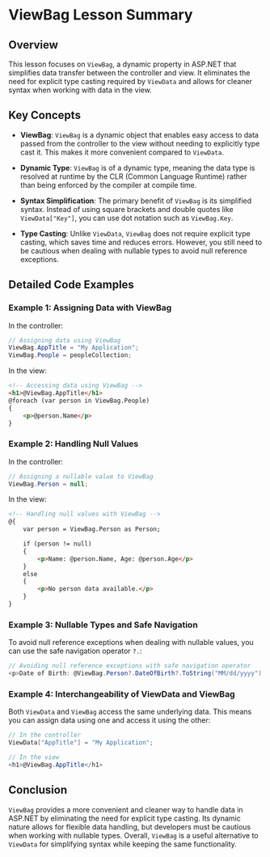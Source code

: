 
# ViewBag Lesson Summary

## Overview
This lesson focuses on `ViewBag`, a dynamic property in ASP.NET that simplifies data transfer between the controller and view. It eliminates the need for explicit type casting required by `ViewData` and allows for cleaner syntax when working with data in the view.

## Key Concepts

- **ViewBag**: `ViewBag` is a dynamic object that enables easy access to data passed from the controller to the view without needing to explicitly type cast it. This makes it more convenient compared to `ViewData`.

- **Dynamic Type**: `ViewBag` is of a dynamic type, meaning the data type is resolved at runtime by the CLR (Common Language Runtime) rather than being enforced by the compiler at compile time.

- **Syntax Simplification**: The primary benefit of `ViewBag` is its simplified syntax. Instead of using square brackets and double quotes like `ViewData["Key"]`, you can use dot notation such as `ViewBag.Key`.

- **Type Casting**: Unlike `ViewData`, `ViewBag` does not require explicit type casting, which saves time and reduces errors. However, you still need to be cautious when dealing with nullable types to avoid null reference exceptions.

## Detailed Code Examples

### Example 1: Assigning Data with ViewBag

In the controller:
```csharp
// Assigning data using ViewBag
ViewBag.AppTitle = "My Application";
ViewBag.People = peopleCollection;
```

In the view:
```html
<!-- Accessing data using ViewBag -->
<h1>@ViewBag.AppTitle</h1>
@foreach (var person in ViewBag.People)
{
    <p>@person.Name</p>
}
```

### Example 2: Handling Null Values

In the controller:
```csharp
// Assigning a nullable value to ViewBag
ViewBag.Person = null;
```

In the view:
```html
<!-- Handling null values with ViewBag -->
@{
    var person = ViewBag.Person as Person;

    if (person != null)
    {
        <p>Name: @person.Name, Age: @person.Age</p>
    }
    else
    {
        <p>No person data available.</p>
    }
}
```

### Example 3: Nullable Types and Safe Navigation

To avoid null reference exceptions when dealing with nullable values, you can use the safe navigation operator `?.`:

```csharp
// Avoiding null reference exceptions with safe navigation operator
<p>Date of Birth: @ViewBag.Person?.DateOfBirth?.ToString("MM/dd/yyyy") ?? "N/A"</p>
```

### Example 4: Interchangeability of ViewData and ViewBag

Both `ViewData` and `ViewBag` access the same underlying data. This means you can assign data using one and access it using the other:

```csharp
// In the controller
ViewData["AppTitle"] = "My Application";

// In the view
<h1>@ViewBag.AppTitle</h1>
```

## Conclusion
`ViewBag` provides a more convenient and cleaner way to handle data in ASP.NET by eliminating the need for explicit type casting. Its dynamic nature allows for flexible data handling, but developers must be cautious when working with nullable types. Overall, `ViewBag` is a useful alternative to `ViewData` for simplifying syntax while keeping the same functionality.
